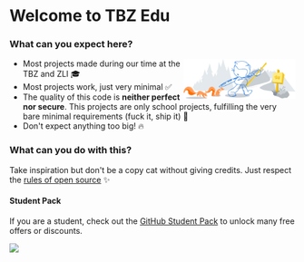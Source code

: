 # Welcome to TBZ Edu

### What can you expect here?

<img width="39%" align="right" alt="Github Header" src="https://github.com/TBZedu/.github/blob/main/profile/github-header.svg" />

- Most projects made during our time at the TBZ and ZLI 🎓
- Most projects work, just very minimal ✅
- The quality of this code is **neither perfect nor secure**. This projects are only school projects, fulfilling the very bare minimal requirements (fuck it, ship it) 🍷
- Don't expect anything too big! 🔥

### What can you do with this?
Take inspiration but don't be a copy cat without giving credits. Just respect the [rules of open source](https://opensource.guide/legal/) ✨

#### Student Pack
If you are a student, check out the [GitHub Student Pack](https://education.github.com/pack/offers) to unlock many free offers or discounts.

![](https://komarev.com/ghpvc/?username=tbzedu)

